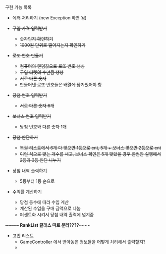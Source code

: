 구현 기능 목록

- ~~에러 처리하기~~ (new Exception 하면 됨)

- ~~구입 가격 입력받기~~ 
  - ~~숫자인지 확인하기~~
  - ~~1000원 단위로 떨어지는지 확인하기~~

- ~~로또 번호 만들기~~
  - ~~컴퓨터의 랜덤값으로 로또 번호 생성~~
  - ~~구입 티켓의 수만큼 생성~~
  - ~~서로 다른 숫자~~
  - ~~만들어낸 로또 번호들은 배열에 담겨있어야 함~~


- ~~당첨 번호 입력받기~~
  - ~~서로 다른 숫자 6개~~

- ~~보너스 번호 입력받기~~
    - ~~당첨 번호와 다른 숫자 1개~~

- ~~당첨 판단하기~~
  - ~~복권 리스트에서 6개 다 맞으면 1등으로 cnt, 5개 + 보너스 맞으면 2등으로 cnt~~
  - ~~이런 식으로 맞는 개수를 새고, 보너스 확인은 5개 맞았을 경우 한번만 실행해서 2등과 3등 판단 나누기~~

- 당첨 내역 출력하기
  - 5등부터 1등 순으로


- 수익률 계산하기
  - 당첨 등수에 따라 수입 계산
  - 계산된 수입을 구매 금액으로 나눔
  - 퍼센트화 시켜서 당첨 내역 출력에 넘겨줌


**~~~~- RankList 클래스 따로 분리????**~~~~

- 고민 리스트
  - GameController 에서 받아놓은 정보들을 어떻게 처리해서 출력할지?
  - 

